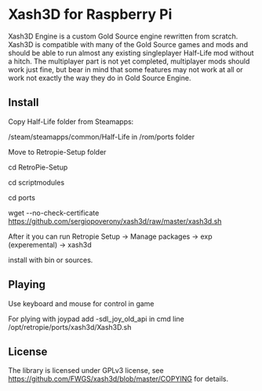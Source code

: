 # Xash3D for Raspberry Pi
Xash3D Engine is a custom Gold Source engine rewritten from scratch. Xash3D is compatible with many of the Gold Source games and mods and should be able to run almost any existing singleplayer Half-Life mod without a hitch. The multiplayer part is not yet completed, multiplayer mods should work just fine, but bear in mind that some features may not work at all or work not exactly the way they do in Gold Source Engine.

## Install

Copy Half-Life folder from Steamapps:

/steam/steamapps/common/Half-Life in /rom/ports folder

Move to Retropie-Setup folder

cd RetroPie-Setup

cd scriptmodules

cd ports

wget --no-check-certificate https://github.com/sergiopoverony/xash3d/raw/master/xash3d.sh

After it you can run Retropie Setup -> Manage packages -> exp (experemental) -> xash3d

install with bin or sources.


## Playing

Use keyboard and mouse for control in game

For plying with joypad add -sdl_joy_old_api in cmd line /opt/retropie/ports/xash3d/Xash3D.sh



## License
The library is licensed under GPLv3 license, see https://github.com/FWGS/xash3d/blob/master/COPYING for details. 
